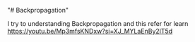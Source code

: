 "# Backpropagation" 

I try to understanding Backpropagation and this refer for learn https://youtu.be/Mp3mfsKNDxw?si=XJ_MYLaEnBy2lT5d
